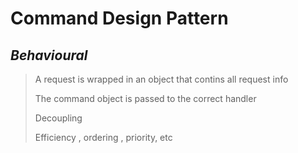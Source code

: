# Command Design Pattern 
## *Behavioural*

> A request is wrapped in an object that contins all request info
> 
> The command object is passed to the correct handler
> 
> Decoupling
> 
> Efficiency , ordering , priority, etc